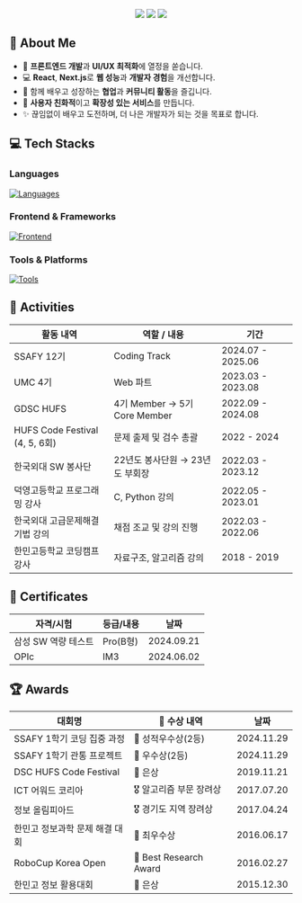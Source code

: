 <p align="center">
  <a href="https://soongle.vercel.app/"><img src="https://img.shields.io/badge/Blog-000000?style=flat-square&logo=vercel&logoColor=white" /></a>
  <a href="https://www.instagram.com/s00ngle/"><img src="https://img.shields.io/badge/Instagram-E4405F?style=flat-square&logo=Instagram&logoColor=white" /></a>
  <a href="https://www.youtube.com/@soongle/"><img src="https://img.shields.io/badge/YouTube-FF0000?style=flat-square&logo=youtube&logoColor=white" /></a>
</p>

## 🚀 About Me

- 🌱 **프론트엔드 개발**과 **UI/UX 최적화**에 열정을 쏟습니다.  
- 💻 **React**, **Next.js**로 **웹 성능**과 **개발자 경험**을 개선합니다.  
- 🤝 함께 배우고 성장하는 **협업**과 **커뮤니티 활동**을 즐깁니다.  
- 🎯 **사용자 친화적**이고 **확장성 있는 서비스**를 만듭니다.  
- ✨ 끊임없이 배우고 도전하며, 더 나은 개발자가 되는 것을 목표로 합니다.


## 💻 Tech Stacks
### Languages
[![Languages](https://skillicons.dev/icons?i=ts,js,python,java,c,cpp)](https://skillicons.dev)

### Frontend & Frameworks
[![Frontend](https://skillicons.dev/icons?i=react,nextjs,vue,tailwind)](https://skillicons.dev)

### Tools & Platforms
[![Tools](https://skillicons.dev/icons?i=figma,vscode,git)](https://skillicons.dev)


## 📌 Activities

| 활동 내역 | 역할 / 내용 | 기간 |
|------------|-------------|------|
| SSAFY 12기 | Coding Track | 2024.07 - 2025.06 |
| UMC 4기 | Web 파트 | 2023.03 - 2023.08 |
| GDSC HUFS | 4기 Member → 5기 Core Member | 2022.09 - 2024.08 |
| HUFS Code Festival (4, 5, 6회) | 문제 출제 및 검수 총괄 | 2022 - 2024 |
| 한국외대 SW 봉사단 | 22년도 봉사단원 → 23년도 부회장 | 2022.03 - 2023.12 |
| 덕영고등학교 프로그래밍 강사 | C, Python 강의 | 2022.05 - 2023.01 |
| 한국외대 고급문제해결기법 강의 | 채점 조교 및 강의 진행 | 2022.03 - 2022.06 |
| 한민고등학교 코딩캠프 강사 | 자료구조, 알고리즘 강의 | 2018 - 2019 |

## 📜 Certificates

| 자격/시험 | 등급/내용 | 날짜 |
|------------|----------|------|
| 삼성 SW 역량 테스트 | Pro(B형) | 2024.09.21 |
| OPIc | IM3 | 2024.06.02 |


## 🏆 Awards

| 대회명 | 🏅 수상 내역 | 날짜 |
|------------------------|---------|---------|
| SSAFY 1학기 코딩 집중 과정 | 🥈 성적우수상(2등) | 2024.11.29 |
| SSAFY 1학기 관통 프로젝트 | 🥈 우수상(2등) | 2024.11.29 |
| DSC HUFS Code Festival | 🥈 은상 | 2019.11.21 |
| ICT 어워드 코리아 | 🎖 알고리즘 부문 장려상 | 2017.07.20 |
| 정보 올림피아드 | 🎖 경기도 지역 장려상 | 2017.04.24 |
| 한민고 정보과학 문제 해결 대회 | 🥇 최우수상 | 2016.06.17 |
| RoboCup Korea Open | 🔬 Best Research Award | 2016.02.27 |
| 한민고 정보 활용대회 | 🥈 은상 | 2015.12.30 |
